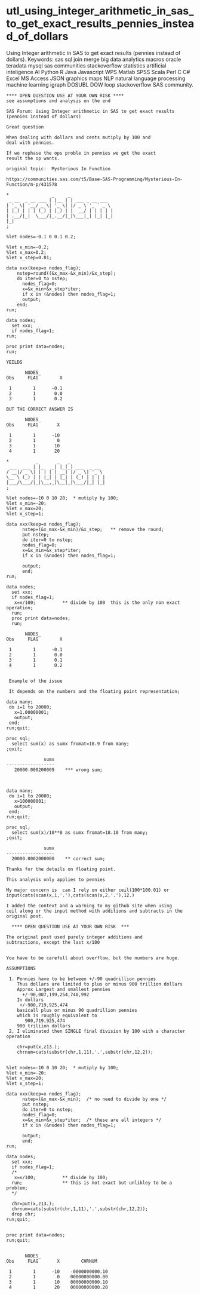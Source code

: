 # utl_using_integer_arithmetic_in_sas_to_get_exact_results_pennies_instead_of_dollars
Using Integer arithmetic in SAS to get exact results (pennies instead of dollars). Keywords: sas sql join merge big data analytics macros oracle teradata mysql sas communities stackoverflow statistics artificial inteligence AI Python R Java Javascript WPS Matlab SPSS Scala Perl C C# Excel MS Access JSON graphics maps NLP natural language processing machine learning igraph DOSUBL DOW loop stackoverflow SAS community.
    
    **** OPEN QUESTION USE AT YOUR OWN RISK ****
    see assumptions and analysis on the end
    
    SAS Forum: Using Integer arithmetic in SAS to get exact results (pennies instead of dollars)

    Great question

    When dealing with dollars and cents mutiply by 100 and
    deal with pennies.

    If we rephase the ops proble in pennies we get the exact
    result the op wants.

    original topic:  Mysterious In Function

    https://communities.sas.com/t5/Base-SAS-Programming/Mysterious-In-Function/m-p/431578

    *                _     _
     _ __  _ __ ___ | |__ | | ___ _ __ ___
    | '_ \| '__/ _ \| '_ \| |/ _ \ '_ ` _ \
    | |_) | | | (_) | |_) | |  __/ | | | | |
    | .__/|_|  \___/|_.__/|_|\___|_| |_| |_|
    |_|
    ;

    %let nodes=-0.1 0 0.1 0.2;

    %let x_min=-0.2;
    %let x_max=0.2;
    %let x_step=0.01;

    data xxx(keep=x nodes_flag);
        nstep=round((&x_max-&x_min)/&x_step);
        do iter=0 to nstep;
          nodes_flag=0;
          x=&x_min+&x_step*iter;
          if x in (&nodes) then nodes_flag=1;
          output;
        end;
    run;

    data nodes;
      set xxx;
      if nodes_flag=1;
    run;

    proc print data=nodes;
    run;

    YEILDS

           NODES_
    Obs     FLAG        X

     1        1      -0.1
     2        1       0.0
     3        1       0.2

    BUT THE CORRECT ANSWER IS

           NODES_
    Obs     FLAG       X

     1        1      -10
     2        1        0
     3        1       10
     4        1       20

    *          _       _   _
     ___  ___ | |_   _| |_(_) ___  _ __
    / __|/ _ \| | | | | __| |/ _ \| '_ \
    \__ \ (_) | | |_| | |_| | (_) | | | |
    |___/\___/|_|\__,_|\__|_|\___/|_| |_|
    ;

    %let nodes=-10 0 10 20;  * mutiply by 100;
    %let x_min=-20;
    %let x_max=20;
    %let x_step=1;

    data xxx(keep=x nodes_flag);
          nstep=(&x_max-&x_min)/&x_step;   ** remove the round;
          put nstep;
          do iter=0 to nstep;
          nodes_flag=0;
          x=&x_min+&x_step*iter;
          if x in (&nodes) then nodes_flag=1;

          output;
          end;
    run;

    data nodes;
      set xxx;
      if nodes_flag=1;
       x=x/100;          ** divide by 100  this is the only non exact operation;
      run;
      proc print data=nodes;
      run;

           NODES_
    Obs     FLAG        X

     1        1      -0.1
     2        1       0.0
     3        1       0.1
     4        1       0.2


     Example of the issue

     It depends on the numbers and the floating point representation;

    data many;
     do i=1 to 20000;
       x=1.00000001;
       output;
     end;
    run;quit;

    proc sql;
      select sum(x) as sumx fromat=18.9 from many;
    ;quit;

                  sumx
    ------------------
       20000.000200009    *** wrong sum;



    data many;
     do i=1 to 20000;
       x=100000001;
       output;
     end;
    run;quit;

    proc sql;
      select sum(x)/10**8 as sumx fromat=18.10 from many;
    ;quit;

                  sumx
    ------------------
      20000.0002000000    ** correct sum;

    Thanks for the details on floating point.

    This analysis only applies to pennies

    My major concern is  can I rely on either ceil(100*100.01) or
    input(cats(scan(x,1,'.'),cats(scan(x,2,'.'),12.)

    I added the context and a warning to my github site when using
    ceil along or the input method with additions and subtracts in the original post.

      **** OPEN QUESTION USE AT YOUR OWN RISK  ***

    The original post used purely integer additions and
    subtractions, except the last x/100


    You have to be carefull about overflow, but the numbers are huge.

    ASSUMPTIONS

     1. Pennies have to be between +/-90 quadrillion pennies
        Thus dollars are limited to plus or minus 900 trillion dollars
        Approx Largest and smallest pennies
          +/-90,007,199,254,740,992
        In dollars
         +/-900,719,925,474
        basicall plus or minus 90 quadrillion pennies
        which is roughly equivalent to
           900,719,925,474
        900 triliion dollars
     2, I eliminated then SINGLE final division by 100 with a character operation

        chr=put(x,z13.);
        chrnum=cats(substr(chr,1,11),'.',substr(chr,12,2));


    %let nodes=-10 0 10 20;  * mutiply by 100;
    %let x_min=-20;
    %let x_max=20;
    %let x_step=1;

    data xxx(keep=x nodes_flag);
          nstep=(&x_max-&x_min);  /* no need to divide by one */
          put nstep;
          do iter=0 to nstep;
          nodes_flag=0;
          x=&x_min+&x_step*iter;  /* these are all integers */
          if x in (&nodes) then nodes_flag=1;

          output;
          end;
    run;

    data nodes;
      set xxx;
      if nodes_flag=1;
      /*
       x=x/100;          ** divide by 100;
      run;               ** this is not exact but unlikley to be a problem;
      */

      chr=put(x,z13.);
      chrnum=cats(substr(chr,1,11),'.',substr(chr,12,2));
      drop chr;
    run;quit;


    proc print data=nodes;
    run;quit;


           NODES_
    Obs     FLAG       X        CHRNUM

     1        1      -10    -0000000000.10
     2        1        0    00000000000.00
     3        1       10    00000000000.10
     4        1       20    00000000000.20

